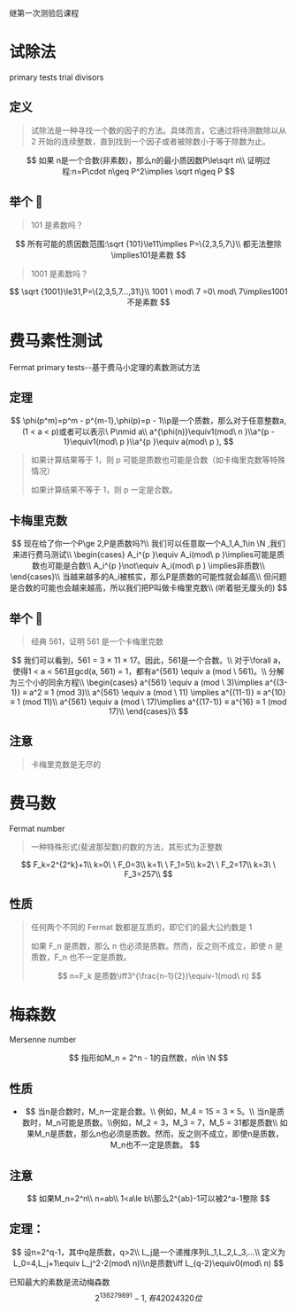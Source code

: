 继第一次测验后课程

# 试除法

primary tests trial divisors

## 定义

> 试除法是一种寻找一个数的因子的方法。具体而言，它通过将待测数除以从 2 开始的连续整数，直到找到一个因子或者被除数小于等于除数为止。

$$
如果 n是一个合数(非素数)，那么n的最小质因数P\le\sqrt n\\
证明过程:n=P\cdot n\geq P^2\implies \sqrt n\geq P
$$

## 举个 🌰

> 101 是素数吗？

$$
所有可能的质因数范围:\sqrt {101}\le11\implies P=\{2,3,5,7\}\\
都无法整除\implies101是素数
$$

> 1001 是素数吗？

$$
\sqrt {1001}\le31,P=\{2,3,5,7...,31\}\\
1001 \ mod\ 7 =0\ mod\ 7\implies1001不是素数
$$

# 费马素性测试

Fermat primary tests--基于费马小定理的素数测试方法

## 定理

$$
\phi(p^m)=p^m - p^{m-1},\phi(p)=p - 1\\p是一个质数，那么对于任意整数a,(1 < a < p)或者可以表示\ P\nmid a\\
a^{\phi(n)}\equiv1(mod\ n )\\a^{p - 1}\equiv1(mod\ p )\\a^{p }\equiv a(mod\ p ),
$$

> 如果计算结果等于 1，则 p 可能是质数也可能是合数（如卡梅里克数等特殊情况）
>
> 如果计算结果不等于 1，则 p 一定是合数。

## 卡梅里克数

$$
现在给了你一个P\ge 2,P是质数吗?\\
我们可以任意取一个A_1,A_1\in \N ,我们来进行费马测试\\
\begin{cases}
A_i^{p }\equiv A_i(mod\ p )\implies可能是质数也可能是合数\\
A_i^{p }\not\equiv A_i(mod\ p ) \implies非质数\\
\end{cases}\\
当越来越多的A_i被核实，那么P是质数的可能性就会越高\\
但问题是合数的可能也会越来越高，所以我们把P叫做卡梅里克数\\
(听着挺无厘头的)
$$

## 举个 🌰

> 经典 561，证明 561 是一个卡梅里克数

$$
我们可以看到，561 = 3 × 11 × 17。因此，561是一个合数。\\
对于\forall a，使得1 < a < 561且gcd(a, 561) = 1，都有a^{561} \equiv a (mod \ 561)。\\
分解为三个小的同余方程\\
\begin{cases}
a^{561} \equiv a (mod \ 3)\implies a^{(3-1)} ≡ a^2 ≡ 1 (mod 3)\\
a^{561} \equiv a (mod \ 11) \implies a^{(11-1)} ≡ a^{10} ≡ 1 (mod 11)\\
a^{561} \equiv a (mod \ 17)\implies a^{(17-1)} ≡ a^{16} ≡ 1 (mod 17)\\
\end{cases}\\
$$

## 注意

> 卡梅里克数是无尽的

# 费马数

Fermat number

> 一种特殊形式(斐波那契数)的数的方法，其形式为正整数

$$
F_k=2^{2^k}+1\\
k=0\ \ F_0=3\\
k=1\ \ F_1=5\\
k=2\ \ F_2=17\\
k=3\ \ F_3=257\\
$$

## 性质

> 任何两个不同的 Fermat 数都是互质的，即它们的最大公约数是 1
>
> 如果 F_n 是质数，那么 n 也必须是质数。然而，反之则不成立，即使 n 是质数，F_n 也不一定是质数。
>
> $$
> n=F_k 是质数\iff3^{\frac{n-1}{2}}\equiv-1(mod\ n)
> $$

# 梅森数

Mersenne number

$$
指形如M_n = 2^n - 1的自然数，n\in \N
$$

## 性质

- $$
  当n是合数时，M_n一定是合数。\\
  例如，M_4 = 15 = 3 × 5。\\
  当n是质数时，M_n可能是质数。\\例如，M_2 = 3，M_3 = 7，M_5 = 31都是质数\\
  如果M_n是质数，那么n也必须是质数。然而，反之则不成立，即使n是质数，M_n也不一定是质数。
  $$

## 注意

$$
如果M_n=2^n\\
n=ab\\
1<a\le b\\那么2^{ab}-1可以被2^a-1整除
$$

## 定理：

$$
设n=2^q-1，其中q是质数，q>2\\
L_j是一个递推序列L_1,L_2,L_3,...\\
定义为L_0=4,L_j+1\equiv L_j^2-2(mod\ n)\\n是质数\iff L_{q-2}\equiv0(mod\ n)
$$

已知最大的素数是流动梅森数
$$
2^{136279891}-1,有42024320位
$$
